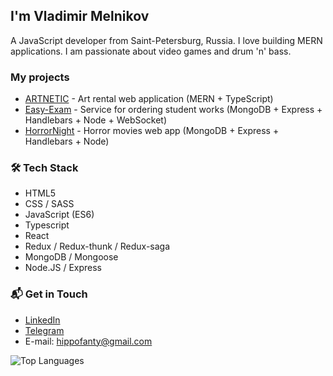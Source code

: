 ## I'm Vladimir Melnikov

A JavaScript developer from Saint-Petersburg, Russia. I love building MERN applications. I am passionate about video games and drum 'n' bass.

### My projects

- [ARTNETIC](https://github.com/hippofanty/Artnetic) - Art rental web application (MERN + TypeScript)
- [Easy-Exam](https://github.com/Lgkrsnv/easy-exam) - Service for ordering student works (MongoDB + Express + Handlebars + Node + WebSocket)
- [HorrorNight](https://github.com/hippofanty/HorrorNight) - Horror movies web app (MongoDB + Express + Handlebars + Node)

### 🛠 Tech Stack

- HTML5 
- CSS / SASS
- JavaScript (ES6)
- Typescript
- React
- Redux / Redux-thunk / Redux-saga
- MongoDB / Mongoose
- Node.JS / Express

### 📬 Get in Touch

- [LinkedIn](https://www.linkedin.com/in/hippofanty)
- [Telegram](https://t.me/Hippofanty)
- E-mail: hippofanty@gmail.com


![Top Languages](https://github-readme-stats.vercel.app/api/top-langs/?username=hippofanty&layout=compact)
